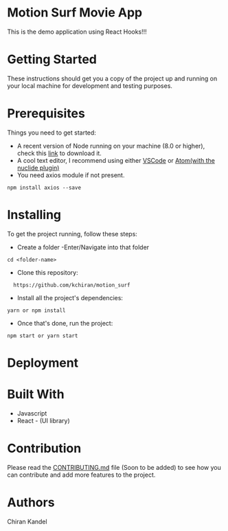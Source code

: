# Motion Surf Movie App
This is the demo application using React Hooks!!!



# Getting Started
These instructions should get you a copy of the project up and running on your local machine for development and testing purposes.

# Prerequisites
Things you need to get started:
- A recent version of Node running on your machine (8.0 or higher), check this [link](https://nodejs.org/en/download/) to download it.
- A cool text editor, I recommend using either [VSCode](https://code.visualstudio.com/download) or [Atom(with the nuclide plugin)](https://nuclide.io/docs/editor/setup/)
- You need axios module if not present. 
```
npm install axios --save
```

# Installing
To get the project running, follow these steps:
- Create a folder
-Enter/Navigate into that folder
```
cd <folder-name>
```

- Clone this repository:
```
  https://github.com/kchiran/motion_surf
```

- Install all the project's dependencies:
```
yarn or npm install
```
- Once that's done, run the project:
```
npm start or yarn start
```

# Deployment


# Built With
- Javascript
- React - (UI library)

# Contribution
Please read the [CONTRIBUTING.md](#) file (Soon to be added) to see how you can contribute and add more features to the project.

# Authors
Chiran Kandel
